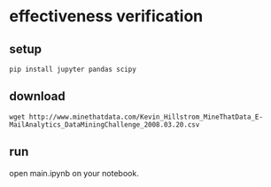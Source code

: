 # effectiveness verification

## setup

```shell
pip install jupyter pandas scipy
```

## download

```shell
wget http://www.minethatdata.com/Kevin_Hillstrom_MineThatData_E-MailAnalytics_DataMiningChallenge_2008.03.20.csv
```

## run

open main.ipynb on your notebook.
